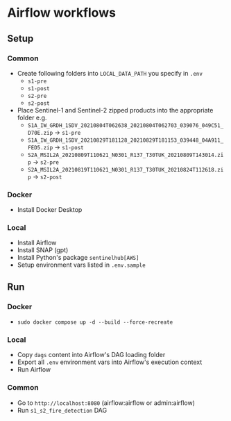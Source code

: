 # Airflow workflows

## Setup

### Common

- Create following folders into `LOCAL_DATA_PATH` you specify in `.env`
    - `s1-pre`
    - `s1-post`
    - `s2-pre`
    - `s2-post`
- Place Sentinel-1 and Sentinel-2 zipped products  into the appropriate folder
    e.g.
    - `S1A_IW_GRDH_1SDV_20210804T062638_20210804T062703_039076_049C51_D70E.zip` -> `s1-pre`
    - `S1A_IW_GRDH_1SDV_20210829T181128_20210829T181153_039448_04A911_FED5.zip` -> `s1-post`
    - `S2A_MSIL2A_20210809T110621_N0301_R137_T30TUK_20210809T143014.zip` -> `s2-pre`
    - `S2A_MSIL2A_20210819T110621_N0301_R137_T30TUK_20210824T112618.zip` -> `s2-post`


### Docker

- Install Docker Desktop

### Local

- Install Airflow
- Install SNAP (gpt)
- Install Python's package `sentinelhub[AWS]`
- Setup environment vars listed in `.env.sample`

## Run

### Docker

- `sudo docker compose up -d --build --force-recreate`

### Local

- Copy `dags` content into Airflow's DAG loading folder
- Export all `.env` environment vars into Airflow's execution context
- Run Airflow

### Common

- Go to `http://localhost:8080` (airflow:airflow or admin:airflow)
- Run `s1_s2_fire_detection` DAG


